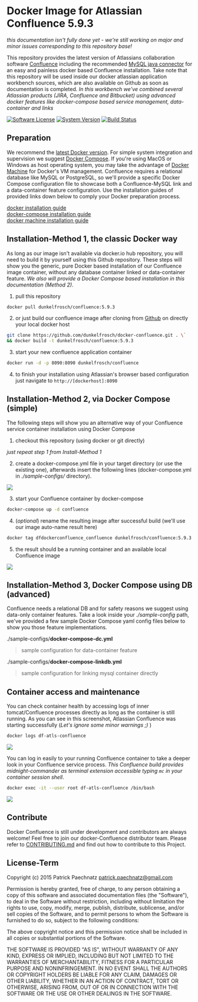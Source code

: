 # Docker Image for Atlassian Confluence 5.9.3

*this documentation isn't fully done yet - we're still working on major and minor issues corresponding to this repository base!*

This repository provides the latest version of Atlassians collaboration software [Confluence](https://de.atlassian.com/software/confluence) including the recommended [MySQL java connector](http://dev.mysql.com/get/Downloads/Connector-J/mysql-connector-java-5.1.36.tar.gz) for an easy and painless docker based Confluence installation. Take note that this repository will be used inside our docker atlassian application workbench sources, which are also available on Github as soon as documentation is completed. *In this workbench we've combined several Atlassian products (JIRA, Confluence and Bitbucket) using advanced docker features like docker-compose based service management, data-container and links*

[![Software License](https://img.shields.io/badge/license-MIT-brightgreen.svg)](LICENSE)
[![System Version](https://img.shields.io/badge/version-0.9.7-blue.svg)](VERSION)
[![Build Status](https://api.travis-ci.org/dunkelfrosch/docker-confluence.svg?branch=master)](STATUS)

## Preparation
We recommend the [latest Docker version](https://github.com/docker/docker/blob/master/CHANGELOG.md). For simple system integration and supervision we suggest [Docker Compose](https://docs.docker.com/compose/install/). If you're using MacOS or Windows as host operating system, you may take the advantage of [Docker Machine](https://www.docker.com/docker-machine) for Docker's VM management. Confluence requires a relational database like MySQL or PostgreSQL, so we'll provide a specific Docker Compose configuration file to showcase both a Confluence-MySQL link and a data-container feature configuration. Use the installation guides of provided links down below to comply your Docker preparation process.

[docker installation guide](https://docs.docker.com/engine/installation/)</br>
[docker-compose installation guide](https://docs.docker.com/compose/install/)</br>
[docker machine installation guide](https://docs.docker.com/machine/install-machine/)</br>


## Installation-Method 1, the classic Docker way
As long as our image isn't available via docker.io hub repository, you will need to build it by yourself using this Github repository. These steps will show you the generic, pure Docker based installation of our Confluence image container, without any database container linked or data-container feature.  *We also will provide a Docker Compose based installation in this documentation (Method 2)*.

1) pull this repository

```bash
docker pull dunkelfrosch/confluence:5.9.3
```

2) or just build our confluence image after cloning from [Github](https://github.com/dunkelfrosch/docker-confluence) on directly your local docker host
   
```bash
git clone https://github.com/dunkelfrosch/docker-confluence.git . \`
&& docker build -t dunkelfrosch/confluence:5.9.3
```

3) start your new confluence application container

```bash
docker run -d -p 8090:8090 dunkelfrosch/confluence 
```
	
4) to finish your installation using Atlassian's browser based configuration 
just navigate to `http://[dockerhost]:8090` 


## Installation-Method 2, via Docker Compose (simple)
The following steps will show you an alternative way of your Confluence service container installation using Docker Compose

1) checkout this repository (using docker or git directly)

*just repeat step 1 from Install-Method 1* 

2) create a docker-compose.yml file in your target directory (or use the existing one), afterwards insert the following lines (docker-compose.yml in *./sample-configs/* directory). 

![](https://dl.dropbox.com/s/hqm039menqoxejc/dc_setup_001.png)

3) start your Confluence container by docker-compose

```bash
docker-compose up -d confluence
```

4) (*optional*) rename the resulting image after successful build (we'll use our image auto-name result here)

```bash
docker tag dfdockerconfluence_confluence dunkelfrosch/confluence:5.9.3
```

5) the result should be a running container and an available local Confluence image

![](https://dl.dropbox.com/s/y02m1k781u83mfl/dc_result_001.png)


## Installation-Method 3, Docker Compose using DB (advanced)
Confluence needs a relational DB and for safety reasons we suggest using data-only container features. Take a look inside your *./sample-config* path, we've provided a few sample Docker Compose yaml config files below to show you those feature implementations.

./sample-configs/**docker-compose-dc.yml**
> sample configuration for data-container feature

./sample-configs/**docker-compose-linkdb.yml**
> sample configuration for linking mysql container directly


## Container access and maintenance
You can check container health by accessing logs of inner tomcat/Confluence processes directly as long as the container is still running. As you can see in this screenshot, Atlassian Confluence was starting successfully (*Let's ignore some minor warnings ;)* )

```bash
docker logs df-atls-confluence
```

![](https://dl.dropbox.com/s/dkn42evdreynvfh/dc_logs_001.png)

You can log in easily to your running Confluence container to take a deeper look in your Confluence service process. *This Confluence build provides midnight-commander as terminal extension accessible typing `mc` in your container session shell*.

```bash
docker exec -it --user root df-atls-confluence /bin/bash
```

![](https://dl.dropbox.com/s/sws4yq2znhil9n6/dc_confluence_terminal_002.png)


## Contribute

Docker Confluence is still under development and contributors are always welcome! Feel free to join our docker-Confluence distributor team. Please refer to [CONTRIBUTING.md](https://github.com/dunkelfrosch/docker-confluence/blob/master/CONTRIBUTING.md) and find out how to contribute to this Project.


## License-Term

Copyright (c) 2015 Patrick Paechnatz <patrick.paechnatz@gmail.com>
                                                                           
Permission is hereby granted,  free of charge,  to any  person obtaining a 
copy of this software and associated documentation files (the "Software"),
to deal in the Software without restriction,  including without limitation
the rights to use,  copy, modify, merge, publish,  distribute, sublicense,
and/or sell copies  of the  Software,  and to permit  persons to whom  the
Software is furnished to do so, subject to the following conditions:       
                                                                           
The above copyright notice and this permission notice shall be included in 
all copies or substantial portions of the Software.
                                                                           
THE SOFTWARE IS PROVIDED "AS IS", WITHOUT WARRANTY OF ANY KIND, EXPRESS OR IMPLIED, INCLUDING  BUT NOT  LIMITED TO THE WARRANTIES OF MERCHANTABILITY, FITNESS FOR A PARTICULAR  PURPOSE AND  NONINFRINGEMENT.  IN NO EVENT SHALL THE AUTHORS OR COPYRIGHT HOLDERS BE LIABLE FOR ANY CLAIM, DAMAGES OR OTHER LIABILITY,  WHETHER IN AN ACTION OF CONTRACT,  TORT OR OTHERWISE,  ARISING
FROM,  OUT OF  OR IN CONNECTION  WITH THE  SOFTWARE  OR THE  USE OR  OTHER DEALINGS IN THE SOFTWARE.